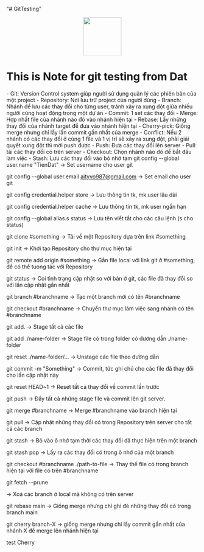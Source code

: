 "# GitTesting" 
<div id="header" align="center">
  <img src="https://i.imgur.com/c7iirLS.jpg" width="100"/>
</div>

<h1>
    This is Note for git testing from Dat
</h1>
- Git: Version Control system giúp người sử dụng quản lý các phiên bản của một project
- Repository: Nơi lưu trữ project của người dùng
- Branch: Nhánh để lưu các thay đổi cho từng user, tránh xảy ra xung đột giữa nhiều người cùng hoạt động trong một dự án
- Commit: 1 set các thay đổi
- Merge: Hợp nhất file của nhánh nào đó vào nhánh hiện tại
- Rebase: Lấy những thay đổi của nhánh target để đưa vào nhánh hiện tại
- Cherry-pick: Giống merge nhưng chỉ lấy lần commit gần nhất của merge
- Conflict: Nếu 2 nhánh có các thay đổi ở cùng 1 file và 1 vị trí sẽ xảy ra xung đột, phải giải quyết xung đột thì mới push được
- Push: Đưa các thay đổi lên server
- Pull: tải các thay đổi có trên server
- Checkout: Chọn nhánh nào đó để bắt đầu làm việc
- Stash: Lưu các thay đổi vào bộ nhớ tạm
git config --global user.name "TienDat"
-> Set username cho user git

git config --global user.email aityvo987@gmail.com
-> Set email cho user git

git config credential.helper store
-> Lưu thông tin tk, mk user lâu dài

git config credential.helper cache
-> Lưu thông tin tk, mk user ngắn hạn

git config --global alias.s status
-> Lưu tên viết tắt cho các câu lệnh (s cho status)

git clone #something
-> Tải về một Repository dựa trên link #something

git init
-> Khởi tạo Repository cho thư mục hiện tại

git remote add origin #something
-> Gắn file local với link git ở #something, để có thể tuong tác với Repository 

git status
-> Coi tình trạng cập nhật so với bản ở git, các file đã thay đổi so với lần cập nhật gần nhất

git branch #branchname
-> Tạo một branch mới có tên #branchname

git checkout #branchname
-> Chuyển thư mục làm việc sang nhánh có tên #branchname

git add. 
-> Stage tất cả các file

git add ./name-folder
-> Stage file có trong folder có đường dẫn ./name-folder

git reset ./name-folder/...
-> Unstage các file theo đường dẫn

git commit -m "Something"
-> Commit, tức ghi chú cho các file đã thay đổi cho lần cập nhật này

git reset HEAD~1
-> Reset tất cả thay đổi về commit lần trước 

git push
-> Đẩy tất cả những stage file và commit lên git server.

git merge #branchname
-> Merge #branchname vào branch hiện tại

git pull
-> Cập nhật những thay đổi có trong Repository trên server cho tất cả các branch

git stash
-> Bỏ vào ô nhớ tạm thời các thay đổi đã thực hiện trên một branch

git stash pop
-> Lấy ra các thay đổi có trong ô nhớ của một branch

git checkout #branchname ./path-to-file
-> Thay thế file có trong branch hiện tại với file có trên #branchname

git fetch --prune

-> Xoá các branch ở local mà không có trên server

git rebase main
-> Giống merge nhưng chỉ ghi đè những thay đổi có trong branch main

git cherry branch-X
-> giống merge nhưng chỉ lấy commit gần nhất của nhánh X để merge lên nhánh hiện tại

test Cherry
